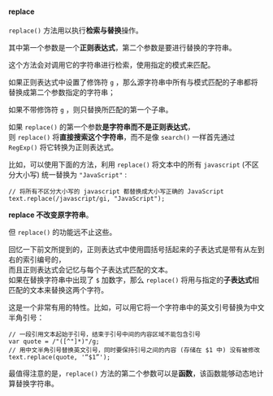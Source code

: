 #### replace

`replace()` 方法用以执行**检索与替换**操作。  

其中第一个参数是一个**正则表达式**，第二个参数是要进行替换的字符串。  

这个方法会对调用它的字符串进行检索，使用指定的模式来匹配。  

如果正则表达式中设置了修饰符 `g` ，那么源字符串中所有与模式匹配的子串都将替换成第二个参数指定的字符串；  

如果不带修饰符 `g` ，则只替换所匹配的第一个子串。  

如果 `replace()` 的第一个参数**是字符串而不是正则表达式**，  
则 `replace()` 将**直接搜索这个字符串**，而不是像 `search()` 一样首先通过 `RegExp()` 将它转换为正则表达式。  

比如，可以使用下面的方法，利用 `replace()` 将文本中的所有 `javascript` (不区分大小写) 统一替换为 `"JavaScript"` :
     
	// 将所有不区分大小写的 javascript 都替换成大小写正确的 JavaScript
    text.replace(/javascript/gi, "JavaScript");

**replace 不改变原字符串**。  


但 `replace()` 的功能远不止这些。  

回忆一下前文所提到的，正则表达式中使用圆括号括起来的子表达式是带有从左到右的索引编号的，  
而且正则表达式会记忆与每个子表达式匹配的文本。  
如果在替换字符串中出现了 `$` 加数字，那么 `replace()` 将用与指定的**子表达式**相匹配的文本来替换这两个字符。  

这是一个非常有用的特性。比如，可以用它将一个字符串中的英文引号替换为中文半角引号：  

	// 一段引用文本起始于引号，结束于引号中间的内容区域不能包含引号
    var quote = /"([^"]*)"/g;
    // 用中文半角引号替换英文引号，同时要保持引号之间的内容 (存储在 $1 中) 没有被修改
    text.replace(quote, '“$1”');

最值得注意的是，`replace()` 方法的第二个参数可以是**函数**，该函数能够动态地计算替换字符串。  


